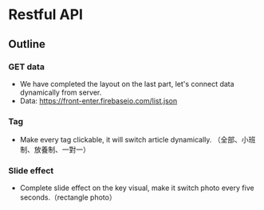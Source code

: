 <h1>
Restful API
</h1>

<h2>
Outline
</h2>

### GET data

<p>

*  We have completed the layout on the last part, let's connect data dynamically from server.
*  Data: https://front-enter.firebaseio.com/list.json

</p>

### Tag

<p>

*  Make every tag clickable, it will switch article dynamically. （全部、小班制、放養制、一對一）

</p>


### Slide effect

<p>

*  Complete slide effect on the key visual, make it switch photo every five seconds.（rectangle photo）

</p>
